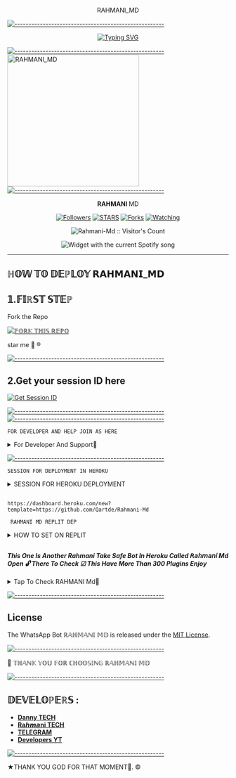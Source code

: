 </h1> 
<p align="center">RAHMANI_MD 

[![-----------------------------------------------------](https://raw.githubusercontent.com/andreasbm/readme/master/assets/lines/colored.png)](#table-of-contents)

<p align="center">
  <a href="https://git.io/typing-svg"><img src="https://readme-typing-svg.demolab.com?font=EB+Garamond&weight=900&size=30&duration=4000&pause=1000&random=false&width=435&lines=+MY+NAME+ IS+RAHMANI+MD±BOT;CREATED+BY+DANNY+TECH;Fork+Me+Please" alt="Typing SVG" /></a>
 </p>
 
  [![-----------------------------------------------------](https://raw.githubusercontent.com/andreasbm/readme/master/assets/lines/colored.png)](#table-of-contents)
 <a href="https://whatsapp.com/channel/0029VacQFw65Ui2gGv0Kwk1r">
 <img alt="RAHMANI_MD" height="300" src="https://imgur.com/a/eh6t3Fi.jpeg">
 [![-----------------------------------------------------](https://raw.githubusercontent.com/andreasbm/readme/master/assets/lines/colored.png)](#table-of-contents)
  
</h1> 
<p align="center"> <b> RAHMANI </b>MD</p>

</p>
  <p align="center">
<a href="https://github.com/Qartde?tab=followers"><img title="Followers" src="https://img.shields.io/github/followers/Qartde?label=Followers&style=social"></a>
<a href="https://github.com/Qartde/Rahmani-Md/stargazers/"><img title="STARS" src="https://img.shields.io/github/stars/Qartde/Rahmani-Md?&style=social"></a>
<a href="https://github.com/Qartde/Rahmani-Md/network/members"><img title="Forks" src="https://img.shields.io/github/forks/Qartde/Rahmani-Md?style=social"></a>
<a href="https://github.com/Qartde/Rahmani-Md/watchers"><img title="Watching" src="https://img.shields.io/github/watchers/Qartde/Rahmani-Md?label=Watching&style=social"></a>

</p>
<p align="center"><img src="https://profile-counter.glitch.me/{Qartde}/count.svg" alt="Rahmani-Md :: Visitor's Count"/></p>

</a>
  <div align="center">
  <img src="https://spogit.vercel.app/api?theme=dark&black=true&scan=true" alt="Widget with the current Spotify song"  />
</div>

---
## ℍ𝕆𝕎 𝕋𝕆 𝔻𝔼ℙ𝕃𝕆𝕐 𝗥𝗔𝗛𝗠𝗔𝗡𝗜_𝗠𝗗 


## 𝟙.𝔽𝕀ℝ𝕊𝕋 𝕊𝕋𝔼ℙ 
Fork the Repo


<a href='https://github.com/Qartde/Rahmani-Md/fork' target="_blank"><img alt='𝔽𝕆ℝ𝕂 𝕋ℍ𝕀𝕊 ℝ𝔼ℙ𝕆' src='https://img.shields.io/badge/Fork This Repo-black?style=for-the-badge&logo=git&logoColor=blue'/></a>

star me 🌟  ®️

[![-----------------------------------------------------](https://raw.githubusercontent.com/andreasbm/readme/master/assets/lines/colored.png)](#table-of-contents)

## 2.Get your session ID here
 
<a href='https://samsung-5ggy.onrender.com' target="_blank"><img alt='Get Session ID' src='https://img.shields.io/badge/Click here to get your session id-black?style=for-the-badge&logo=opencv&logoColor=red'/></a>

[![-----------------------------------------------------](https://raw.githubusercontent.com/andreasbm/readme/master/assets/lines/colored.png)](#table-of-contents)
[![-----------------------------------------------------](https://raw.githubusercontent.com/andreasbm/readme/master/assets/lines/colored.png)](#table-of-contents)


  `FOR DEVELOPER AND HELP JOIN AS HERE`

</details>

<details>
<summary>For Developer And Support💯</summary>
  For Help And Developer Join As Here ✔️
<a href='https://whatsapp.com/channel/0029VacQFw65Ui2gGv0Kwk1r' target="_blank"><img alt='WHATSAPP' src='https://img.shields.io/badge/WhatsApp Channel Support-black?style=for-the-badge&logo=whatsapp&logoColor=green'/></a>

<a href='https://whatsapp.com/channel/0029VacQFw65Ui2gGv0Kwk1r' target="_blank"><img alt='WHATSAPP' src='https://img.shields.io/badge/Join WhatsApp Group-black?style=for-the-badge&logo=whatsapp&logoColor=green'/></a>

<a href='https://wa.me/255697608274' target="_blank"><img alt='WHATSAPP' src='https://img.shields.io/badge/Wa Me Here-black?style=for-the-badge&logo=whatsapp&logoColor=green'/></a>

<a href='https://www.youtube.com/@creepy_technology' target="_blank"><img alt='YOUTUBE' src='https://img.shields.io/badge/Tutorial Here In Youtube-black?style=for-the-badge&logo=youtube&logoColor=red'/></a>

<a href='t.me/Danny' target="_blank"><img alt='Telegram'                               src='https://img.shields.io/badge/Telegram For Dev-black?style=for-the-badge&logo=telegram&logoColor=blue'/></a>

<a href='https://wa.me/255697608274' target="_blank"><img alt='whatsapp'
src='https://img.shields.io/badge/whatsapp Group-black?style=for-the-badge&logo=whatsapp&logoColor=green'/></a>
</details>



[![-----------------------------------------------------](https://raw.githubusercontent.com/andreasbm/readme/master/assets/lines/colored.png)](#table-of-contents)




`SESSION FOR DEPLOYMENT IN HEROKU`

</details>

<details>
<summary>SESSION FOR HEROKU DEPLOYMENT</summary>
   
**1. If you dont have Heroku account**

   <a href='https://signup.heroku.com/' target="_blank"><img alt='Heroku' src='https://img.shields.io/badge/-ℂℝ𝔼𝔸𝕋𝔼 𝔸ℂℂ𝕆𝕌ℕ𝕋 ℕ𝕆𝕎-black?style=for-the-badge&logo=heroku&logoColor=purple'/></a>

**2. Deploy To Heroku**       
   <a href='https://dashboard.heroku.com/new?template=https://github.com/Qartde/Rahmani-Md/tree/main' target="_blank"><img alt='DEPLOY' src='https://img.shields.io/badge/-𝔻𝔼ℙ𝕃𝕆𝕐 𝕋𝕆 ℍ𝔼ℝ𝕆𝕂𝕌-black?style=for-the-badge&logo=heroku&logoColor=purple'/></a>
</details>

##

  
```
https://dashboard.heroku.com/new?template=https://github.com/Qartde/Rahmani-Md
```

` RAHMANI MD REPLIT DEP`
</details>

<details>
<summary>HOW TO SET ON REPLIT</summary>
  
Tap to deploy if you know
  <a href='https://replit.com/github/Qartde/Rahmani-Md' target="_blank"><img alt='replit' src='https://img.shields.io/badge/DEPLOY ON REPLIT-black?style=for-the-badge&logo=replit&logoColor=orange'/></a>

   `HOW TO DEPLOY ON REPLIT`

      1.Open account on replit https://replit.com 
      2.Open bot repo then fork. 
      3.Tap deploy button to "deploy on replit". 
      4.Tap import from github 
      5.After importing tap 👈 button down 👇 of replit dashboard. 
      6.Choose set.js file then put your session 🆔 and others you need. 
      7.Tap button written run to run your bot then go test it's work. 
    THANK YOU FOR CHOOSING RAHMANI MD 
  </details>
   


##

#### ***This One Is Another Rahmani Take Safe Bot In Heroku Called 𝘙𝘢𝘩𝘮𝘢𝘯𝘪 Md Open 🔓 There To Check ☑ This Have More Than 300 Plugins Enjoy***
</details>

<details>
<summary>Tap To Check RAHMANI Md💯</summary>
 Rahmani Md Info
    <a href='https://github.com/Fred1e/Fredi_Md' target="_blank"><img alt='Open Fredi Md Repo Here🛰️' src='https://img.shields.io/badge/🛰️Open Fredi Md Repo Here-black?style=for-the-badge&logo=git&logoColor=green'/></a>


All Information About Me 
    <a href='https://Danny-bio.vercel.app/' target="_blank"><img alt='Owner Info Tap Here😎' src='https://img.shields.io/badge/Owner Info Tap Here😎-black?style=for-the-badge&logo=git&logoColor=green'/></a>
</details>
   

[![-----------------------------------------------------](https://raw.githubusercontent.com/andreasbm/readme/master/assets/lines/colored.png)](#table-of-contents)


## License

The WhatsApp Bot ℝ𝔸ℍ𝕄𝔸ℕ𝕀 𝕄𝔻 is released under the [MIT License](https://opensource.org/licenses/MIT).

[![-----------------------------------------------------](https://raw.githubusercontent.com/andreasbm/readme/master/assets/lines/colored.png)](#table-of-contents)

🌟 𝕋ℍ𝔸ℕ𝕂 𝕐𝕆𝕌 𝔽𝕆ℝ ℂℍ𝕆𝕆𝕊𝕀ℕ𝔾 ℝ𝔸ℍ𝕄𝔸ℕ𝕀 𝕄𝔻

[![-----------------------------------------------------](https://raw.githubusercontent.com/andreasbm/readme/master/assets/lines/colored.png)](#table-of-contents)

## 𝔻𝔼𝕍𝔼𝕃𝕆ℙ𝔼ℝ𝕊 :

- [**Danny TECH**](https://github.com/Daniel432-gift)
- [**Ra𝙝𝙢𝙖ni TECH**](https://github.com/Qartde)
- [**TELEGRAM**](t.me/Danny)
- [**Developers YT**](https://www.youtube.com/@creepy_technology)

 [![-----------------------------------------------------](https://raw.githubusercontent.com/andreasbm/readme/master/assets/lines/colored.png)](#table-of-contents)
 
★THANK YOU GOD FOR THAT MOMENT🙏. ©
